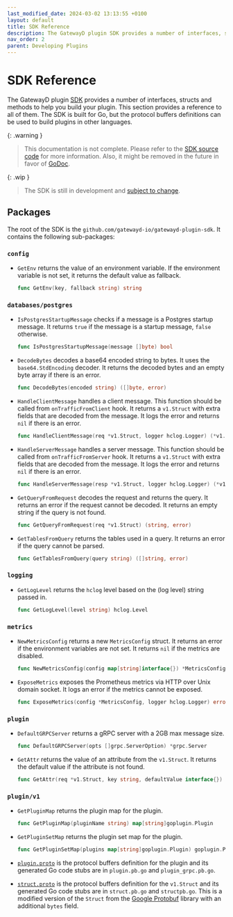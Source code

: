 ```yaml
---
last_modified_date: 2024-03-02 13:13:55 +0100
layout: default
title: SDK Reference
description: The GatewayD plugin SDK provides a number of interfaces, structs and methods to help you build your plugin.
nav_order: 2
parent: Developing Plugins
---
```


# SDK Reference

The GatewayD plugin [SDK](https://github.com/gatewayd-io/gatewayd-plugin-sdk) provides a number of interfaces, structs and methods to help you build your plugin. This section provides a reference to all of them. The SDK is built for Go, but the protocol buffers definitions can be used to build plugins in other languages.

{: .warning }
> This documentation is not complete. Please refer to the [SDK source code](https://github.com/gatewayd-io/gatewayd-plugin-sdk) for more information. Also, it might be removed in the future in favor of [GoDoc](https://pkg.go.dev/github.com/gatewayd-io/gatewayd-plugin-sdk).

{: .wip }
> The SDK is still in development and [subject to change](https://github.com/gatewayd-io/gatewayd-plugin-sdk/issues).

## Packages

The root of the SDK is the `github.com/gatewayd-io/gatewayd-plugin-sdk`. It contains the following sub-packages:

### `config`

- `GetEnv` returns the value of an environment variable. If the environment variable is not set, it returns the default value as fallback.

    ```go
    func GetEnv(key, fallback string) string
    ```

### `databases/postgres`

- `IsPostgresStartupMessage` checks if a message is a Postgres startup message. It returns `true` if the message is a startup message, `false` otherwise.

    ```go
    func IsPostgresStartupMessage(message []byte) bool
    ```

- `DecodeBytes` decodes a base64 encoded string to bytes. It uses the `base64.StdEncoding` decoder. It returns the decoded bytes and an empty byte array if there is an error.

    ```go
    func DecodeBytes(encoded string) ([]byte, error)
    ```

- `HandleClientMessage` handles a client message. This function should be called from `onTrafficFromClient` hook. It returns a `v1.Struct` with extra fields that are decoded from the message. It logs the error and returns `nil` if there is an error.

    ```go
    func HandleClientMessage(req *v1.Struct, logger hclog.Logger) (*v1.Struct, error)
    ```

- `HandleServerMessage` handles a server message. This function should be called from `onTrafficFromServer` hook. It returns a `v1.Struct` with extra fields that are decoded from the message. It logs the error and returns `nil` if there is an error.

    ```go
    func HandleServerMessage(resp *v1.Struct, logger hclog.Logger) (*v1.Struct, error)
    ```

- `GetQueryFromRequest` decodes the request and returns the query. It returns an error if the request cannot be decoded. It returns an empty string if the query is not found.

    ```go
    func GetQueryFromRequest(req *v1.Struct) (string, error)
    ```

- `GetTablesFromQuery` returns the tables used in a query. It returns an error if the query cannot be parsed.

    ```go
    func GetTablesFromQuery(query string) ([]string, error)
    ```

### `logging`

- `GetLogLevel` returns the `hclog` level based on the (log level) string passed in.

    ```go
    func GetLogLevel(level string) hclog.Level
    ```

### `metrics`

- `NewMetricsConfig` returns a new `MetricsConfig` struct. It returns an error if the environment variables are not set. It returns `nil` if the metrics are disabled.

    ```go
    func NewMetricsConfig(config map[string]interface{}) *MetricsConfig
    ```

- `ExposeMetrics` exposes the Prometheus metrics via HTTP over Unix domain socket. It logs an error if the metrics cannot be exposed.

    ```go
    func ExposeMetrics(config *MetricsConfig, logger hclog.Logger) error
    ```

### `plugin`

- `DefaultGRPCServer` returns a gRPC server with a 2GB max message size.

    ```go
    func DefaultGRPCServer(opts []grpc.ServerOption) *grpc.Server
    ```

- `GetAttr` returns the value of an attribute from the `v1.Struct`. It returns the default value if the attribute is not found.

    ```go
    func GetAttr(req *v1.Struct, key string, defaultValue interface{}) interface{}
    ```

### `plugin/v1`

- `GetPluginMap` returns the plugin map for the plugin.

    ```go
    func GetPluginMap(pluginName string) map[string]goplugin.Plugin
    ```

- `GetPluginSetMap` returns the plugin set map for the plugin.

    ```go
    func GetPluginSetMap(plugins map[string]goplugin.Plugin) goplugin.PluginSet
    ```

- [`plugin.proto`](https://github.com/gatewayd-io/gatewayd-plugin-sdk/blob/main/plugin/v1/plugin.proto) is the protocol buffers definition for the plugin and its generated Go code stubs are in `plugin.pb.go` and `plugin_grpc.pb.go`.
- [`struct.proto`](https://github.com/gatewayd-io/gatewayd-plugin-sdk/blob/main/plugin/v1/struct.proto) is the protocol buffers definition for the `v1.Struct` and its generated Go code stubs are in `struct.pb.go` and `structpb.go`. This is a modified version of the `Struct` from the [Google Protobuf](https://github.com/protocolbuffers/protobuf/blob/main/src/google/protobuf/struct.proto) library with an additional `bytes` field.
